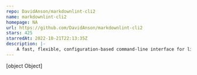 ```yaml
---
repo: DavidAnson/markdownlint-cli2
name: markdownlint-cli2
homepage: NA
url: https://github.com/DavidAnson/markdownlint-cli2
stars: 425
starredAt: 2022-10-21T22:13:35Z
description: |-
    A fast, flexible, configuration-based command-line interface for linting Markdown/CommonMark files with the markdownlint library
---
```


[object Object]
